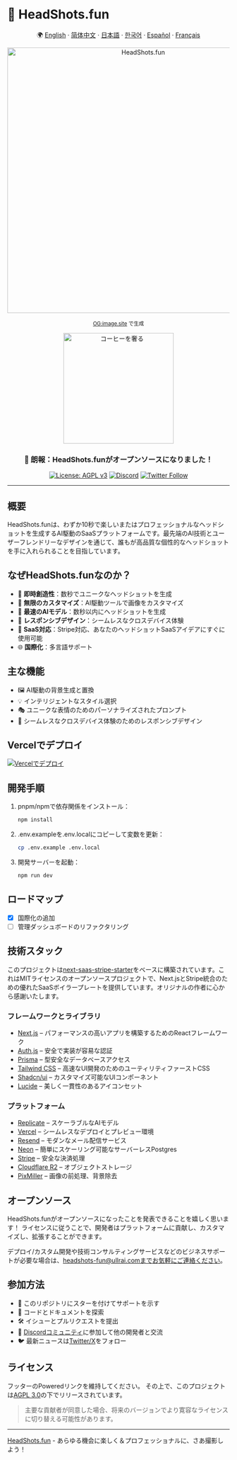 # 📸 HeadShots.fun

<div align="center">

🌍 [English](README.md) · [简体中文](README.zh-CN.md) · [日本語](README.ja.md) · [한국어](README.ko.md) · [Español](README.es.md) · [Français](README.fr.md)

<img src="https://s.ogimage.site/user-cases/headshots-fun.jpg" alt="HeadShots.fun" width="600" />

<sup>[OG:image.site](https://ogimage.site/?from=headshots-fun-github) で生成</sup>

<a href="https://buy.stripe.com/cN26rW5RMcv3cnu3cj">
  <img src="https://img.shields.io/badge/コーヒーを奢る-開発を支援する-FFDD00?style=for-the-badge&logo=buy-me-a-coffee&logoColor=black" alt="コーヒーを奢る" width="250">
</a>

### 🎉 朗報：HeadShots.funがオープンソースになりました！

[![License: AGPL v3](https://img.shields.io/badge/License-AGPL%20v3-blue.svg)](https://www.gnu.org/licenses/agpl-3.0)
[![Discord](https://img.shields.io/discord/1261197667053207608?color=7289da&label=Discord&logo=discord&logoColor=ffffff)](https://discord.gg/vdqwAcp7mf)
[![Twitter Follow](https://img.shields.io/twitter/follow/ullr_ai?style=social)](https://twitter.com/ullr_ai)

</div>

---

## 概要

HeadShots.funは、わずか10秒で楽しいまたはプロフェッショナルなヘッドショットを生成するAI駆動のSaaSプラットフォームです。最先端のAI技術とユーザーフレンドリーなデザインを通じて、誰もが高品質な個性的なヘッドショットを手に入れられることを目指しています。

## なぜHeadShots.funなのか？

- 🎨 **即時創造性**：数秒でユニークなヘッドショットを生成
- 🌈 **無限のカスタマイズ**：AI駆動ツールで画像をカスタマイズ
- 📸 **最速のAIモデル**：数秒以内にヘッドショットを生成
- 📱 **レスポンシブデザイン**：シームレスなクロスデバイス体験
- 💼 **SaaS対応**：Stripe対応、あなたのヘッドショットSaaSアイデアにすぐに使用可能
- 🌐 **国際化**：多言語サポート

## 主な機能

- 🖼️ AI駆動の背景生成と置換
- 💡 インテリジェントなスタイル選択
- 🎭 ユニークな表情のためのパーソナライズされたプロンプト
- 📱 シームレスなクロスデバイス体験のためのレスポンシブデザイン

## Vercelでデプロイ

[![Vercelでデプロイ](https://vercel.com/button)](https://vercel.com/new/clone?repository-url=https%3A%2F%2Fgithub.com%2FUllrAI%2FHeadShots.fun)

## 開発手順

1. pnpm/npmで依存関係をインストール：
   ```bash
   npm install
   ```

2. .env.exampleを.env.localにコピーして変数を更新：
   ```bash
   cp .env.example .env.local
   ```

3. 開発サーバーを起動：
   ```bash
   npm run dev
   ```

## ロードマップ

- [x] 国際化の追加
- [ ] 管理ダッシュボードのリファクタリング

## 技術スタック

このプロジェクトは[next-saas-stripe-starter](https://github.com/mickasmt/next-saas-stripe-starter)をベースに構築されています。これはMITライセンスのオープンソースプロジェクトで、Next.jsとStripe統合のための優れたSaaSボイラープレートを提供しています。オリジナルの作者に心から感謝いたします。

### フレームワークとライブラリ
- [Next.js](https://nextjs.org/?from=headshots.fun) – パフォーマンスの高いアプリを構築するためのReactフレームワーク
- [Auth.js](https://authjs.dev/?from=headshots.fun) – 安全で実装が容易な認証
- [Prisma](https://www.prisma.io/?from=headshots.fun) – 型安全なデータベースアクセス
- [Tailwind CSS](https://tailwindcss.com/?from=headshots.fun) – 高速なUI開発のためのユーティリティファーストCSS
- [Shadcn/ui](https://ui.shadcn.com/?from=headshots.fun) – カスタマイズ可能なUIコンポーネント
- [Lucide](https://lucide.dev/?from=headshots.fun) – 美しく一貫性のあるアイコンセット

### プラットフォーム
- [Replicate](https://replicate.com/?from=headshots.fun) – スケーラブルなAIモデル
- [Vercel](https://vercel.com/?from=headshots.fun) – シームレスなデプロイとプレビュー環境
- [Resend](https://resend.com/?from=headshots.fun) – モダンなメール配信サービス
- [Neon](https://neon.tech/?from=headshots.fun) – 簡単にスケーリング可能なサーバーレスPostgres
- [Stripe](https://stripe.com/?from=headshots.fun) – 安全な決済処理
- [Cloudflare R2](https://developers.cloudflare.com/r2/?from=headshots.fun) – オブジェクトストレージ
- [PixMiller](https://pixmiller.com/?from=headshots.fun) – 画像の前処理、背景除去

## オープンソース

HeadShots.funがオープンソースになったことを発表できることを嬉しく思います！
ライセンスに従うことで、開発者はプラットフォームに貢献し、カスタマイズし、拡張することができます。

デプロイ/カスタム開発や技術コンサルティングサービスなどのビジネスサポートが必要な場合は、headshots-fun@ullrai.comまでお気軽にご連絡ください。

## 参加方法
- 🌟 このリポジトリにスターを付けてサポートを示す
- 👀 コードとドキュメントを探索
- 🛠️ イシューとプルリクエストを提出
- 💬 [Discordコミュニティ](https://discord.gg/vdqwAcp7mf)に参加して他の開発者と交流
- 🐦 最新ニュースは[Twitter/X](https://twitter.com/ullr_ai)をフォロー

## ライセンス
フッターのPoweredリンクを維持してください。
その上で、このプロジェクトは[AGPL 3.0](./LICENSE.md)の下でリリースされています。

> 主要な貢献者が同意した場合、将来のバージョンでより寛容なライセンスに切り替える可能性があります。

---
[HeadShots.fun](https://headshots.fun/?from=GitHub) - あらゆる機会に楽しく＆プロフェッショナルに、さあ撮影しよう！ 